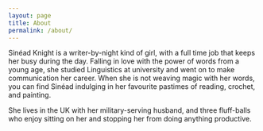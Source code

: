 ```yaml
---
layout: page
title: About
permalink: /about/
---
```


Sinéad Knight is a writer-by-night kind of girl, with a full time job that keeps her busy during the day. Falling in love with the power of words from a young age, she studied Linguistics at university and went on to make communication her career. When she is not weaving magic with her words, you can find Sinéad indulging in her favourite pastimes of reading, crochet, and painting.

She lives in the UK with her military-serving husband, and three fluff-balls who enjoy sitting on her and stopping her from doing anything productive. 
